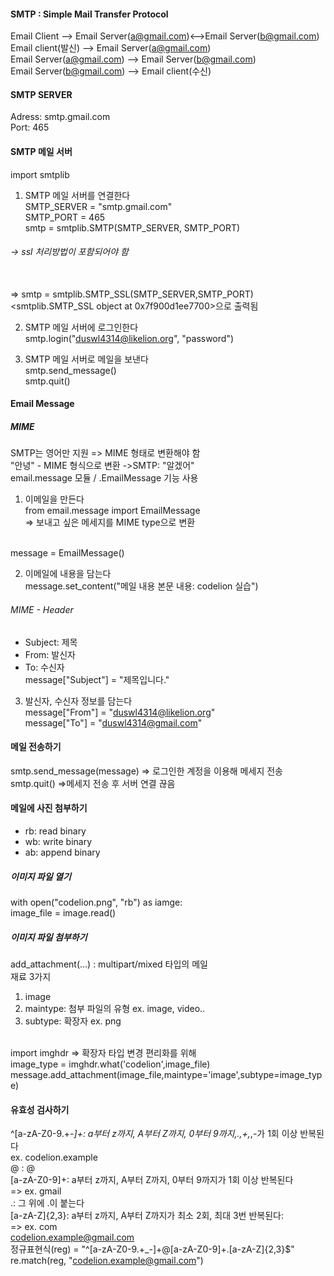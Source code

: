 #### SMTP : Simple Mail Transfer Protocol
Email Client -<SMTP>-> Email Server(a@gmail.com)<-<SMTP>->Email Server(b@gmail.com)
<br>Email client(발신) -<IMAP>-> Email Server(a@gmail.com)
<br>Email Server(a@gmail.com) -<SMTP>-> Email Server(b@gmail.com)
<br>Email Server(b@gmail.com) -<IMAP>-> Email client(수신)

#### SMTP SERVER
Adress: smtp.gmail.com
<br>Port: 465

#### SMTP 메일 서버
import smtplib
1. SMTP 메일 서버를 연결한다
<br>SMTP_SERVER = "smtp.gmail.com"
<br>SMTP_PORT = 465
<br>smtp = smtplib.SMTP(SMTP_SERVER, SMTP_PORT)

###### -> ssl 처리방법이 포함되어야 함
<br>=> smtp = smtplib.SMTP_SSL(SMTP_SERVER,SMTP_PORT)
<br> <smtplib.SMTP_SSL object at 0x7f900d1ee7700>으로 출력됨

2. SMTP 메일 서버에 로그인한다
<br>smtp.login("duswl4314@likelion.org", "password")

3. SMTP 메일 서버로 메일을 보낸다
<br>smtp.send_message()
<br>smtp.quit()

#### Email Message
##### MIME
SMTP는 영어만 지원 => MIME 형태로 변환해야 함 
<br>"안녕" - MIME 형식으로 변환 ->SMTP: "알겠어"
<br>email.message 모듈 / .EmailMessage 기능 사용

1. 이메일을 만든다
<br>from email.message import EmailMessage 
<br>=> 보내고 싶은 메세지를 MIME type으로 변환

<br>message = EmailMessage() 

2. 이메일에 내용을 담는다
<br>message.set_content("메일 내용 본문 내용: codelion 실습")
###### MIME - Header
* Subject: 제목
* From: 발신자
* To: 수신자
<br>message["Subject"] = "제목입니다."

3. 발신자, 수신자 정보를 담는다
<br>message["From"] = "duswl4314@likelion.org"
<br>message["To"] = "duswl4314@gmail.com"

#### 메일 전송하기
smtp.send_message(message) => 로그인한 계정을 이용해 메세지 전송
<br> smtp.quit() =>메세지 전송 후 서버 연결 끊음

#### 메일에 사진 첨부하기
* rb: read binary
* wb: write binary
* ab: append binary
##### 이미지 파일 열기
with open("codelion.png", "rb") as iamge:
<br><t>image_file = image.read()

##### 이미지 파일 첨부하기
add_attachment(...) : multipart/mixed 타입의 메일
<br>재료 3가지

1. image
2. maintype: 첨부 파일의 유형 ex. image, video..
3. subtype: 확장자 ex. png

<br>import imghdr => 확장자 타입 변경 편리화를 위해
<br>image_type = imghdr.what('codelion',image_file)
<br>message.add_attachment(image_file,maintype='image',subtype=image_type)

#### 유효성 검사하기
^[a-zA-Z0-9.+_-]+: a부터 z까지, A부터 Z까지, 0부터 9까지,.,+,_,-가 1회 이상 반복된다
<br> ex. codelion.example
<br>@ : @
<br>[a-zA-Z0-9]+: a부터 z까지, A부터 Z까지, 0부터 9까지가 1회 이상 반복된다 <br>=> ex. gmail
<br>\.: 그 위에 .이 붙는다
<br>[a-zA-Z]{2,3}: a부터 z까지, A부터 Z까지가 최소 2회, 최대 3번 반복된다: <br>=> ex. com
<br>codelion.example@gmail.com
<br>정규표현식(reg) = "^[a-zA-Z0-9.+_-]+@[a-zA-Z0-9]+\.[a-zA-Z]{2,3}$"
<br>re.match(reg, "codelion.example@gmail.com")